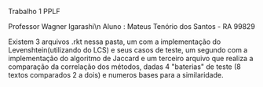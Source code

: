 Trabalho 1 PPLF

Professor Wagner Igarashi\n
Aluno : Mateus Tenório dos Santos - RA 99829

Existem 3 arquivos .rkt nessa pasta, um com a implementação do Levenshtein(utilizando do LCS) e seus casos de teste, um segundo com a implementação do algoritmo de Jaccard e um terceiro arquivo que realiza a comparação da correlação dos métodos, dadas 4 "baterias" de teste (8 textos comparados 2 a dois) e numeros bases para a similaridade.
